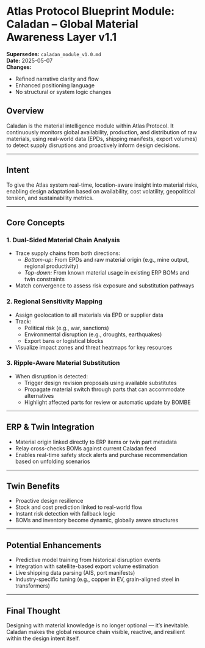 # Atlas Protocol Blueprint Module: Caladan – Global Material Awareness Layer v1.1

**Supersedes:** `caladan_module_v1.0.md`  
**Date:** 2025-05-07  
**Changes:**  
- Refined narrative clarity and flow  
- Enhanced positioning language  
- No structural or system logic changes

## Overview
Caladan is the material intelligence module within Atlas Protocol. It continuously monitors global availability, production, and distribution of raw materials, using real-world data (EPDs, shipping manifests, export volumes) to detect supply disruptions and proactively inform design decisions.

---

## Intent
To give the Atlas system real-time, location-aware insight into material risks, enabling design adaptation based on availability, cost volatility, geopolitical tension, and sustainability metrics.

---

## Core Concepts

### 1. **Dual-Sided Material Chain Analysis**
- Trace supply chains from both directions:
  - *Bottom-up:* From EPDs and raw material origin (e.g., mine output, regional productivity)
  - *Top-down:* From known material usage in existing ERP BOMs and twin constraints
- Match convergence to assess risk exposure and substitution pathways

### 2. **Regional Sensitivity Mapping**
- Assign geolocation to all materials via EPD or supplier data
- Track:
  - Political risk (e.g., war, sanctions)
  - Environmental disruption (e.g., droughts, earthquakes)
  - Export bans or logistical blocks
- Visualize impact zones and threat heatmaps for key resources

### 3. **Ripple-Aware Material Substitution**
- When disruption is detected:
  - Trigger design revision proposals using available substitutes
  - Propagate material switch through parts that can accommodate alternatives
  - Highlight affected parts for review or automatic update by BOMBE

---

## ERP & Twin Integration
- Material origin linked directly to ERP items or twin part metadata
- Relay cross-checks BOMs against current Caladan feed
- Enables real-time safety stock alerts and purchase recommendation based on unfolding scenarios

---

## Twin Benefits
- Proactive design resilience
- Stock and cost prediction linked to real-world flow
- Instant risk detection with fallback logic
- BOMs and inventory become dynamic, globally aware structures

---

## Potential Enhancements
- Predictive model training from historical disruption events
- Integration with satellite-based export volume estimation
- Live shipping data parsing (AIS, port manifests)
- Industry-specific tuning (e.g., copper in EV, grain-aligned steel in transformers)

---

## Final Thought
Designing with material knowledge is no longer optional — it’s inevitable.  
Caladan makes the global resource chain visible, reactive, and resilient within the design intent itself.